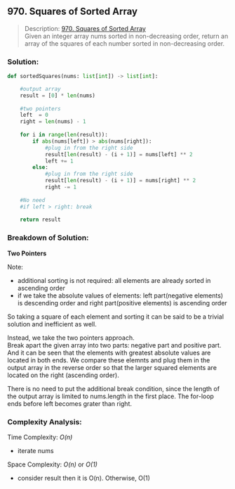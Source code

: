 ## 970. Squares of Sorted Array 

>Description: [970. Squares of Sorted Array ](https://leetcode.com/problems/squares-of-a-sorted-array/description/)\
Given an integer array nums sorted in non-decreasing order, return an array of the squares of each number sorted in non-decreasing order.


### Solution: 

```python
def sortedSquares(nums: list[int]) -> list[int]:

    #output array
    result = [0] * len(nums)
    
    #two pointers
    left  = 0
    right = len(nums) - 1
    
    for i in range(len(result)):
        if abs(nums[left]) > abs(nums[right]):
            #plug in from the right side
            result[len(result) - (i + 1)] = nums[left] ** 2
            left += 1
        else:
            #plug in from the right side
            result[len(result) - (i + 1)] = nums[right] ** 2
            right -= 1
    
    #No need
    #if left > right: break
    
    return result
```
### Breakdown of Solution:

**Two Pointers**

Note:

- additional sorting is not required: all elements are already sorted in ascending order
- if we take the absolute values of elements: left part(negative elements) is descending order and right part(positive elements) is ascending order

So taking a square of each element and sorting it can be said to be a trivial solution and inefficient as well.

Instead, we take the two pointers approach.\
Break apart the given array into two parts: negative part and positive part. And it can be seen that the elements with greatest absolute values are located in both ends. We compare these elemnts and plug them in the output array in the reverse order so that the larger squared elements are located on the right (ascending order).

There is no need to put the additional break condition, since the length of the output array is limited to nums.length in the first place. The for-loop ends before left becomes grater than right. 

### Complexity Analysis:

Time Complexity: *O(n)*

- iterate nums

Space Complexity: *O(n)* or *O(1)* 

- consider result then it is O(n). Otherwise, O(1)
    
